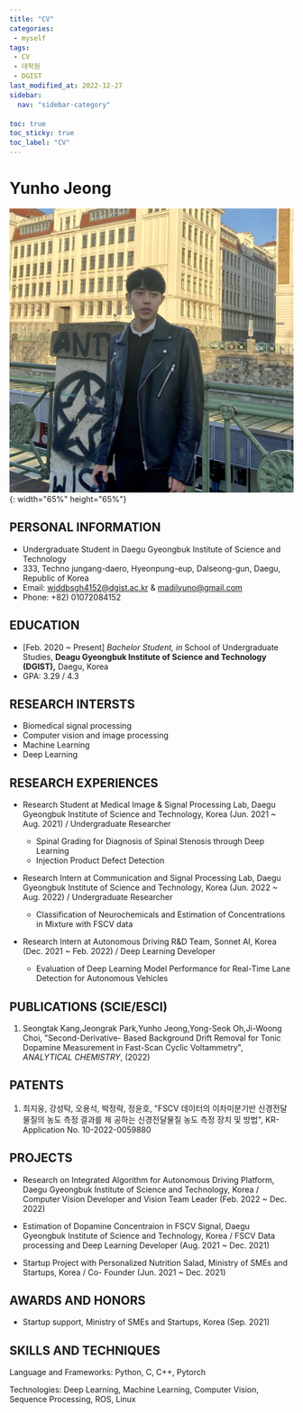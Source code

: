 ```yaml
---
title: "CV"
categories:
 - myself
tags:
 - CV
 - 대학원
 - DGIST
last_modified_at: 2022-12-27
sidebar:
  nav: "sidebar-category"

toc: true
toc_sticky: true
toc_label: "CV"
---
```


# Yunho Jeong
![image](/assets/images/cv.jpg){: width="65%" height="65%"}

## PERSONAL INFORMATION

- Undergraduate Student in Daegu Gyeongbuk Institute of Science and Technology
- 333, Techno jungang-daero, Hyeonpung-eup, Dalseong-gun, Daegu, Republic of Korea
- Email: [wjddbsgh4152@dgist.ac.kr](mailto:wjddbsgh4152@dgist.ac.kr) & [madilyuno@gmail.com](mailto:madilyuno@gmail.com)
- Phone: +82) 01072084152

## EDUCATION

- [Feb. 2020 ~ Present] *Bachelor* *Student, in* School of Undergraduate Studies, **Deagu Gyeongbuk Institute of Science and Technology (DGIST),** Daegu, Korea
- GPA: 3.29 / 4.3

## RESEARCH INTERSTS
- Biomedical signal processing
- Computer vision and image processing
- Machine Learning
- Deep Learning


## RESEARCH EXPERIENCES

- Research Student at Medical Image & Signal Processing Lab, Daegu Gyeongbuk Institute of Science and Technology, Korea (Jun. 2021 ~ Aug. 2021) / Undergraduate Researcher
  - Spinal Grading for Diagnosis of Spinal Stenosis through Deep Learning
  - Injection Product Defect Detection

- Research Intern at Communication and Signal Processing Lab, Daegu Gyeongbuk Institute of Science and Technology, Korea (Jun. 2022 ~ Aug. 2022) / Undergraduate Researcher
  - Classification of Neurochemicals and Estimation of Concentrations in Mixture with FSCV data

- Research Intern at Autonomous Driving R&D Team, Sonnet AI, Korea (Dec. 2021 ~ Feb. 2022) / Deep Learning Developer
  - Evaluation of Deep Learning Model Performance for Real-Time Lane Detection for Autonomous Vehicles



## PUBLICATIONS (SCIE/ESCI)

1. Seongtak Kang,Jeongrak Park,Yunho Jeong,Yong-Seok Oh,Ji-Woong Choi, "Second-Derivative- Based Background Drift Removal for Tonic Dopamine Measurement in Fast-Scan Cyclic Voltammetry", *ANALYTICAL CHEMISTRY*, (2022)


## PATENTS

1. 최지웅, 강성탁, 오용석, 박정락, 정윤호, "FSCV 데이터의 이차미분기반 신경전달물질의 농도 측정 결과를 제 공하는 신경전달물질 농도 측정 장치 및 방법", KR-Application No. 10-2022-0059880


## PROJECTS

- Research on Integrated Algorithm for Autonomous Driving Platform, Daegu Gyeongbuk Institute of Science and Technology, Korea / Computer Vision Developer and Vision Team Leader (Feb. 2022 ~ Dec. 2022)

- Estimation of Dopamine Concentraion in FSCV Signal, Daegu Gyeongbuk Institute of Science and Technology, Korea / FSCV Data processing and Deep Learning Developer (Aug. 2021 ~ Dec. 2021)

- Startup Project with Personalized Nutrition Salad, Ministry of SMEs and Startups, Korea / Co- Founder (Jun. 2021 ~ Dec. 2021)


## AWARDS AND HONORS

- Startup support, Ministry of SMEs and Startups, Korea (Sep. 2021)


## SKILLS AND TECHNIQUES

Language and Frameworks: Python, C, C++, Pytorch

Technologies: Deep Learning, Machine Learning, Computer Vision, Sequence Processing, ROS, Linux

